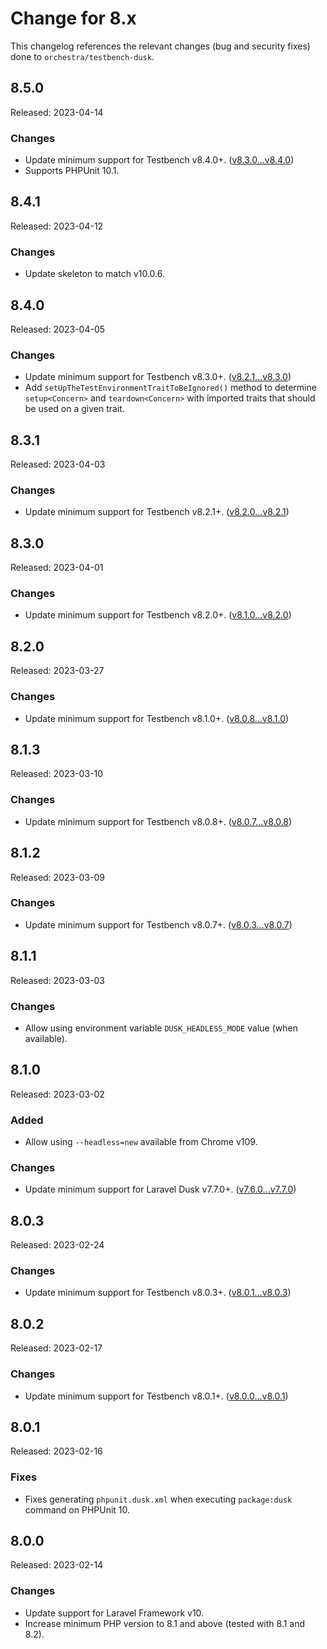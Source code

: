 # Change for 8.x

This changelog references the relevant changes (bug and security fixes) done to `orchestra/testbench-dusk`.

## 8.5.0

Released: 2023-04-14

### Changes

* Update minimum support for Testbench v8.4.0+. ([v8.3.0...v8.4.0](https://github.com/orchestral/testbench/compare/v8.3.0...v8.4.0))
* Supports PHPUnit 10.1.

## 8.4.1

Released: 2023-04-12

### Changes

* Update skeleton to match v10.0.6.

## 8.4.0

Released: 2023-04-05

### Changes

* Update minimum support for Testbench v8.3.0+. ([v8.2.1...v8.3.0](https://github.com/orchestral/testbench/compare/v8.2.1...v8.3.0))
* Add `setUpTheTestEnvironmentTraitToBeIgnored()` method to determine `setup<Concern>` and `teardown<Concern>` with imported traits that should be used on a given trait.

## 8.3.1

Released: 2023-04-03

### Changes

* Update minimum support for Testbench v8.2.1+. ([v8.2.0...v8.2.1](https://github.com/orchestral/testbench/compare/v8.2.0...v8.2.1))

## 8.3.0

Released: 2023-04-01

### Changes

* Update minimum support for Testbench v8.2.0+. ([v8.1.0...v8.2.0](https://github.com/orchestral/testbench/compare/v8.1.0...v8.2.0))

## 8.2.0

Released: 2023-03-27

### Changes

* Update minimum support for Testbench v8.1.0+. ([v8.0.8...v8.1.0](https://github.com/orchestral/testbench/compare/v8.0.8...v8.1.0))

## 8.1.3

Released: 2023-03-10

### Changes

* Update minimum support for Testbench v8.0.8+. ([v8.0.7...v8.0.8](https://github.com/orchestral/testbench/compare/v8.0.7...v8.0.8))

## 8.1.2

Released: 2023-03-09

### Changes

* Update minimum support for Testbench v8.0.7+. ([v8.0.3...v8.0.7](https://github.com/orchestral/testbench/compare/v8.0.3...v8.0.7))


## 8.1.1

Released: 2023-03-03

### Changes

* Allow using environment variable `DUSK_HEADLESS_MODE` value (when available).

## 8.1.0

Released: 2023-03-02

### Added

* Allow using `--headless=new` available from Chrome v109.

### Changes

* Update minimum support for Laravel Dusk v7.7.0+. ([v7.6.0...v7.7.0](https://github.com/laravel/dusk/compare/v7.6.0...v7.7.0))

## 8.0.3

Released: 2023-02-24

### Changes

* Update minimum support for Testbench v8.0.3+. ([v8.0.1...v8.0.3](https://github.com/orchestral/testbench/compare/v8.0.1...v8.0.3))

## 8.0.2

Released: 2023-02-17

### Changes

* Update minimum support for Testbench v8.0.1+. ([v8.0.0...v8.0.1](https://github.com/orchestral/testbench/compare/v8.0.0...v8.0.1))

## 8.0.1

Released: 2023-02-16

### Fixes

* Fixes generating `phpunit.dusk.xml` when executing `package:dusk` command on PHPUnit 10.

## 8.0.0

Released: 2023-02-14

### Changes

* Update support for Laravel Framework v10.
* Increase minimum PHP version to 8.1 and above (tested with 8.1 and 8.2).
